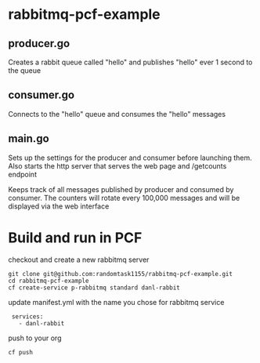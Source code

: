 # rabbitmq-pcf-example

## producer.go

Creates a rabbit queue called "hello" and publishes "hello" ever 1 second to the queue

## consumer.go

Connects to the "hello" queue and consumes the "hello" messages

## main.go

Sets up the settings for the producer and consumer before launching them.  Also starts the http server that serves the web page and /getcounts endpoint

Keeps track of all messages published by producer and consumed by consumer.  The counters will rotate every 100,000 messages and will be displayed via the web interface

# Build and run in PCF

checkout and create a new rabbitmq server

```
git clone git@github.com:randomtask1155/rabbitmq-pcf-example.git
cd rabbitmq-pcf-example
cf create-service p-rabbitmq standard danl-rabbit
```

update manifest.yml with the name you chose for rabbitmq service 

```
 services:
   - danl-rabbit
```

push to your org

```
cf push
```